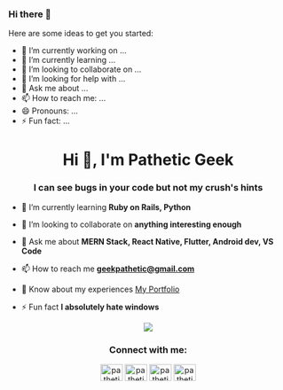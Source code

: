 ### Hi there 👋


<!-- **AtharvaParikh/AtharvaParikh** is a ✨ _special_ ✨ repository because its `README.md` (this file) appears on your GitHub profile. -->

Here are some ideas to get you started:

- 🔭 I’m currently working on ...
- 🌱 I’m currently learning ...
- 👯 I’m looking to collaborate on ...
- 🤔 I’m looking for help with ...
- 💬 Ask me about ...
- 📫 How to reach me: ...
- 😄 Pronouns: ...
- ⚡ Fun fact: ...


<h1 align="center">Hi 👋, I'm Pathetic Geek</h1>
<h3 align="center">I can see bugs in your code but not my crush's hints</h3>

- 🌱 I’m currently learning **Ruby on Rails, Python**

- 👯 I’m looking to collaborate on **anything interesting enough**

- 💬 Ask me about **MERN Stack, React Native, Flutter, Android dev, VS Code**

- 📫 How to reach me **geekpathetic@gmail.com**

- 📄 Know about my experiences [My Portfolio](https://drive.google.com/file/d/1ejzXnBOe21Irx8sMquftTHbCemj7sXMN/view?usp=sharing)

- ⚡ Fun fact **I absolutely hate windows**

<p align="center">
  <img src="https://github-profile-summary-cards.vercel.app/api/cards/profile-details?username=patheticGeek&theme=github_dark" />
</p>

<h3 align="center">Connect with me:</h3>
<p align="center">
<a href="https://codepen.io/patheticgeek" target="blank"><img align="center" src="https://raw.githubusercontent.com/rahuldkjain/github-profile-readme-generator/master/src/images/icons/Social/codepen.svg" alt="patheticgeek" height="30" width="40" /></a>
<a href="https://twitter.com/pathetic_geek" target="blank"><img align="center" src="https://raw.githubusercontent.com/rahuldkjain/github-profile-readme-generator/master/src/images/icons/Social/twitter.svg" alt="pathetic_geek" height="30" width="40" /></a>
<a href="https://linkedin.com/in/pathetic-geek" target="blank"><img align="center" src="https://raw.githubusercontent.com/rahuldkjain/github-profile-readme-generator/master/src/images/icons/Social/linked-in-alt.svg" alt="pathetic-geek" height="30" width="40" /></a>
<a href="https://codesandbox.com/patheticgeek" target="blank"><img align="center" src="https://cdn.jsdelivr.net/npm/simple-icons@3.0.1/icons/codesandbox.svg" alt="patheticgeek" height="30" width="40" /></a>
</p>

